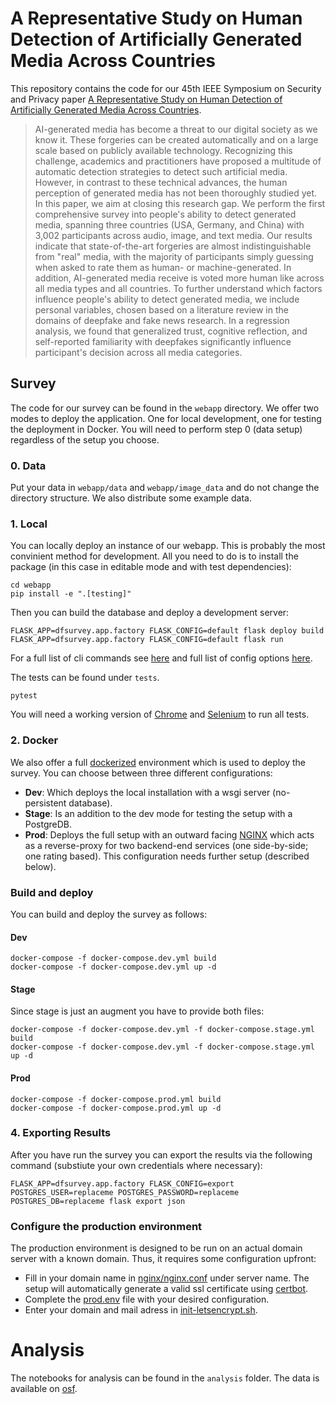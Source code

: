 # A Representative Study on Human Detection of Artificially Generated Media Across Countries

This repository contains the code for our 45th IEEE Symposium on Security and Privacy paper [A Representative Study on Human Detection of Artificially Generated Media Across Countries](https://arxiv.org/abs/2312.05976).

> AI-generated media has become a threat to our digital society as we know it. These forgeries can be created automatically and on a large scale based on publicly available technology. Recognizing this challenge, academics and practitioners have proposed a multitude of automatic detection strategies to detect such artificial media. However, in contrast to these technical advances, the human perception of generated media has not been thoroughly studied yet.
> In this paper, we aim at closing this research gap. We perform the first comprehensive survey into people's ability to detect generated media, spanning three countries (USA, Germany, and China) with 3,002 participants across audio, image, and text media. Our results indicate that state-of-the-art forgeries are almost indistinguishable from "real" media, with the majority of participants simply guessing when asked to rate them as human- or machine-generated. In addition, AI-generated media receive is voted more human like across all media types and all countries. To further understand which factors influence people's ability to detect generated media, we include personal variables, chosen based on a literature review in the domains of deepfake and fake news research. In a regression analysis, we found that generalized trust, cognitive reflection, and self-reported familiarity with deepfakes significantly influence participant's decision across all media categories.

## Survey

The code for our survey can be found in the `webapp` directory.
We offer two modes to deploy the application. One for local development, one for testing the deployment in Docker.
You will need to perform step 0 (data setup) regardless of the setup you choose.

### 0. Data

Put your data in `webapp/data` and `webapp/image_data` and do not change the directory structure.
We also distribute some example data.


### 1. Local

You can locally deploy an instance of our webapp.
This is probably the most convinient method for development.
All you need to do is to install the package (in this case in editable mode and with test dependencies):

```cli
cd webapp
pip install -e ".[testing]"
```

Then you can build the database and deploy a development server:

```cli
FLASK_APP=dfsurvey.app.factory FLASK_CONFIG=default flask deploy build 
FLASK_APP=dfsurvey.app.factory FLASK_CONFIG=default flask run
```

For a full list of cli commands see [here](webapp/dfsurvey/app/cli.py) and full list of config options [here](webapp/dfsurvey/config.py).

The tests can be found under `tests`.

```cli
pytest
```

You will need a working version of [Chrome](https://www.google.com/chrome/) and [Selenium](https://www.selenium.dev/documentation/) to run all tests.

### 2. Docker

We also offer a full [dockerized](https://docs.docker.com/get-started/) environment which is used to deploy the survey.
You can choose between three different configurations:

- **Dev**: Which deploys the local installation with a wsgi server (no-persistent database).
- **Stage**: Is an addition to the dev mode for testing the setup with a PostgreDB. 
- **Prod**: Deploys the full setup with an outward facing [NGINX](https://www.nginx.com/) which acts as a reverse-proxy for two backend-end services (one side-by-side; one rating based). This configuration needs further setup (described below).

### Build and deploy

You can build and deploy the survey as follows:

#### Dev

```cli
docker-compose -f docker-compose.dev.yml build
docker-compose -f docker-compose.dev.yml up -d
```

#### Stage

Since stage is just an augment you have to provide both files:

```cli
docker-compose -f docker-compose.dev.yml -f docker-compose.stage.yml build
docker-compose -f docker-compose.dev.yml -f docker-compose.stage.yml up -d
```

#### Prod

```cli
docker-compose -f docker-compose.prod.yml build
docker-compose -f docker-compose.prod.yml up -d
```

### 4. Exporting Results

After you have run the survey you can export the results via the following command (substiute your own credentials where necessary):

```cli
FLASK_APP=dfsurvey.app.factory FLASK_CONFIG=export POSTGRES_USER=replaceme POSTGRES_PASSWORD=replaceme POSTGRES_DB=replaceme flask export json
```

### Configure the production environment

The production environment is designed to be run on an actual domain server with a known domain.
Thus, it requires some configuration upfront:

- Fill in your domain name in [nginx/nginx.conf](nginx/nginx.conf) under server name. The setup will automatically generate a valid ssl certificate using [certbot](https://certbot.eff.org/).
- Complete the [prod.env](prod.env) file with your desired configuration.
- Enter your domain and mail adress in [init-letsencrypt.sh](init-letsencrypt.sh).


# Analysis

The notebooks for analysis can be found in the `analysis` folder. The data is available on [osf](https://osf.io/uxzyr/).
